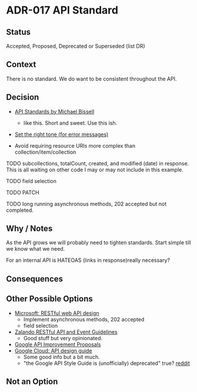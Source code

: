 # ADR-017 API Standard

## Status

Accepted, Proposed, Deprecated or Superseded (list DR)

## Context

There is no standard. We do want to be consistent throughout the API.

## Decision

- [API Standards by Michael Bissell](https://www.michaelbissell.com/2d5a25c0-8d0c-11ed-b6fc-b5eee5a22130/API-Standards)
  - like this. Short and sweet. Use this ish.
- [Set the right tone (for error messages)](https://developers.google.com/tech-writing/error-messages/set-tone)

- Avoid requiring resource URIs more complex than collection/item/collection

TODO subcollections, totalCount, created, and modified (date) in response. This 
is all waiting on other code I may or may not include in this example.

TODO field selection

TODO PATCH

TODO long running asynchronous methods, 202 accepted but not completed.

## Why / Notes

As the API grows we will probably need to tighten standards. Start simple till we
know what we need.

For an internal API is HATEOAS (links in response)really necessary?

## Consequences

## Other Possible Options

- [Microsoft: RESTful web API design](https://learn.microsoft.com/en-us/azure/architecture/best-practices/api-design)
  - Implement asynchronous methods, 202 accepted
  - field selection
- [Zalando RESTful API and Event Guidelines](https://opensource.zalando.com/restful-api-guidelines/)
  - Good stuff but very opinionated.
- [Google API Improvement Proposals](https://google.aip.dev/)
- [Google Cloud: API design guide](https://cloud.google.com/apis/design)
  - Some good info but a bit much.
  - "the Google API Style Guide is (unofficially) deprecated" true? 
    [reddit](https://www.reddit.com/r/ExperiencedDevs/comments/vc8em5/do_you_have_an_api_design_guide/)

## Not an Option

